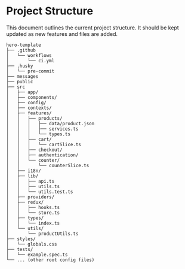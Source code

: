 # Project Structure

This document outlines the current project structure. It should be kept updated as new features and files are added.

```
hero-template
├── .github
│   └── workflows
│       └── ci.yml
├── .husky
│   └── pre-commit
├── messages
├── public
├── src
│   ├── app/
│   ├── components/
│   ├── config/
│   ├── contexts/
│   ├── features/
│   │   ├── products/
│   │   │   ├── data/product.json
│   │   │   ├── services.ts
│   │   │   └── types.ts
│   │   ├── cart/
│   │   │   └── cartSlice.ts
│   │   ├── checkout/
│   │   ├── authentication/
│   │   └── counter/
│   │       └── counterSlice.ts
│   ├── i18n/
│   ├── lib/
│   │   ├── api.ts
│   │   ├── utils.ts
│   │   └── utils.test.ts
│   ├── providers/
│   ├── redux/
│   │   ├── hooks.ts
│   │   └── store.ts
│   ├── types/
│   │   └── index.ts
│   └── utils/
│       └── productUtils.ts
├── styles/
│   └── globals.css
├── tests/
│   └── example.spec.ts
└── ... (other root config files)
```

